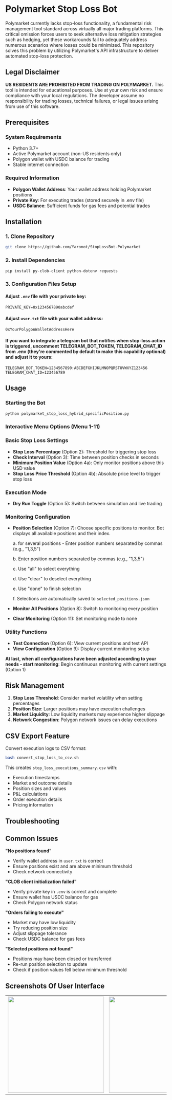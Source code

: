 # Polymarket Stop Loss Bot

Polymarket currently lacks stop-loss functionality, a fundamental risk management tool standard across virtually all major trading platforms. This critical omission forces users to seek alternative loss mitigation strategies such as hedging, yet these workarounds fail to adequately address numerous scenarios where losses could be minimized. This repository solves this problem by utilizing Polymarket's API infrastructure to deliver automated stop-loss protection.

## Legal Disclaimer

**US RESIDENTS ARE PROHIBITED FROM TRADING ON POLYMARKET.** This tool is intended for educational purposes. Use at your own risk and ensure compliance with your local regulations.
The developer assume no responsibility for trading losses, technical failures, or legal issues arising from use of this software.

## Prerequisites

### System Requirements
- Python 3.7+
- Active Polymarket account (non-US residents only)
- Polygon wallet with USDC balance for trading
- Stable internet connection

### Required Information
- **Polygon Wallet Address**: Your wallet address holding Polymarket positions
- **Private Key**: For executing trades (stored securely in .env file)
- **USDC Balance**: Sufficient funds for gas fees and potential trades

## Installation

### 1. Clone Repository
```bash
git clone https://github.com/Yaronot/StopLossBot-Polymarket
```

### 2. Install Dependencies
```bash
pip install py-clob-client python-dotenv requests
```

### 3. Configuration Files Setup

#### Adjust `.env` file with your private key:
```
PRIVATE_KEY=0x1234567890abcdef
```

#### Adjust `user.txt` file with your wallet address:
```
0xYourPolygonWalletAddressHere
```
#### If you want to integrate a telegram bot that notifies when stop-loss action is triggered, uncomment TELEGRAM_BOT_TOKEN, TELEGRAM_CHAT_ID from .env (they're commented by default to make this capability optional) and adjust it to yours:
```
TELEGRAM_BOT_TOKEN=1234567890:ABCDEFGHIJKLMNOPQRSTUVWXYZ123456
TELEGRAM_CHAT_ID=123456789
```



## Usage

### Starting the Bot
```bash
python polymarket_stop_loss_hybrid_specificPosition.py
```

### Interactive Menu Options (Menu 1-11)

### Basic Stop Loss Settings
- **Stop Loss Percentage** (Option 2): Threshold for triggering stop loss
- **Check Interval** (Option 3): Time between position checks in seconds
- **Minimum Position Value** (Option 4a): Only monitor positions above this USD value
- **Stop Loss Price Threshold** (Option 4b): Absolute price level to trigger stop loss

### Execution Mode
- **Dry Run Toggle** (Option 5): Switch between simulation and live trading

### Monitoring Configuration
- **Position Selection** (Option 7): Choose specific positions to monitor. Bot displays all available positions and their index.
  
  a. for several positions - Enter position numbers separated by commas (e.g., "1,3,5")
  
  b. Enter position numbers separated by commas (e.g., "1,3,5")
  
  c. Use "all" to select everything
  
  d. Use "clear" to deselect everything
  
  e. Use "done" to finish selection
  
  f. Selections are automatically saved to `selected_positions.json`
  
- **Monitor All Positions** (Option 8): Switch to monitoring every position
- **Clear Monitoring** (Option 11): Set monitoring mode to none

### Utility Functions
- **Test Connection** (Option 6): View current positions and test API
- **View Configuration** (Option 9): Display current monitoring setup

**At last, when all configurations have been adjusted according to your needs - start monitoring**: Begin continuous monitoring with current settings (Option 1)

## Risk Management

1. **Stop Loss Threshold**: Consider market volatility when setting percentages
2. **Position Size**: Larger positions may have execution challenges
3. **Market Liquidity**: Low liquidity markets may experience higher slippage
4. **Network Congestion**: Polygon network issues can delay executions

## CSV Export Feature

Convert execution logs to CSV format:
```bash
bash convert_stop_loss_to_csv.sh
```

This creates `stop_loss_executions_summary.csv` with:
- Execution timestamps
- Market and outcome details
- Position sizes and values
- P&L calculations
- Order execution details
- Pricing information

## Troubleshooting

## Common Issues

**"No positions found"**
- Verify wallet address in `user.txt` is correct
- Ensure positions exist and are above minimum threshold
- Check network connectivity

**"CLOB client initialization failed"**
- Verify private key in `.env` is correct and complete
- Ensure wallet has USDC balance for gas
- Check Polygon network status

**"Orders failing to execute"**
- Market may have low liquidity
- Try reducing position size
- Adjust slippage tolerance
- Check USDC balance for gas fees

**"Selected positions not found"**
- Positions may have been closed or transferred
- Re-run position selection to update
- Check if position values fell below minimum threshold


## Screenshots Of User Interface

<table>
  <tr>
    <td><img src="https://github.com/user-attachments/assets/76b7b03a-7a98-455e-965b-b8ceb4265cef" width="300"/></td>
    <td><img src="https://github.com/user-attachments/assets/976b4b0b-4c30-4383-a06b-6d863f04247e" width="300"/></td>
    <td><img src="https://github.com/user-attachments/assets/26ecb802-789d-42f5-9cb7-ee3826a78e54" width="300"/></td>
  </tr>
</table>




